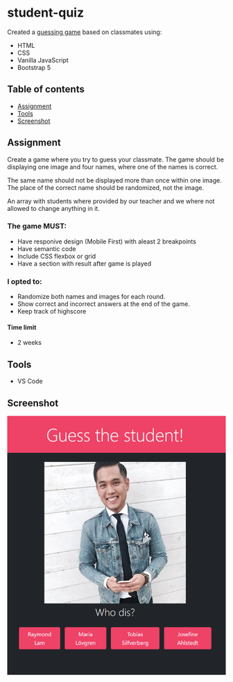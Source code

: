 # student-quiz

Created a [guessing game](https://rays-student-quiz.netlify.app) based on classmates using:
- HTML
- CSS
- Vanilla JavaScript
- Bootstrap 5


## Table of contents
* [Assignment](#assignment)
* [Tools](#tools)
* [Screenshot](#screenshot)

## Assignment
Create a game where you try to guess your classmate.
The game should be displaying one image and four names, where one of the names is correct.

The same name should not be displayed more than once within one image.
The place of the correct name should be randomized, not the image.

An array with students where provided by our teacher and we where not allowed to change anything in it.

### The game MUST:
- Have responive design (Mobile First) with aleast 2 breakpoints
- Have semantic code
- Include CSS flexbox or grid
- Have a section with result after game is played

### I opted to:
- Randomize both names and images for each round.
- Show correct and incorrect answers at the end of the game.
- Keep track of highscore

#### Time limit
- 2 weeks

## Tools

- VS Code


## Screenshot
![Guess the student](https://github.com/R4YLx/student-quiz/blob/main/assets/images/gts-screenshot.png)
